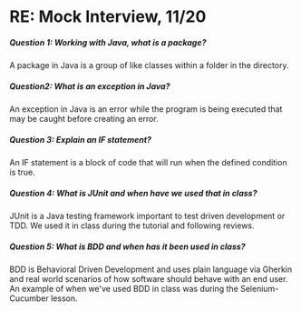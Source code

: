 # RE: Mock Interview, 11/20
##### *Question 1: Working with Java, what is a package?*
A package in Java is a group of like classes within a folder in the directory.

##### *Question2: What is an exception in Java?*

An exception in Java is an error while the program is being executed that may be caught before creating an error.

##### *Question 3: Explain an IF statement?*

An IF statement is a block of code that will run when the defined condition is true.

##### *Question 4: What is JUnit and when have we used that in class?*

JUnit is a Java testing framework important to test driven development or TDD. We used it in class during the tutorial and following reviews.

##### *Question 5: What is BDD and when has it been used in class?*

BDD is Behavioral Driven Development and uses plain language via Gherkin and real world scenarios of how software should behave with an end user. An example of when we've used BDD in class was during the Selenium-Cucumber lesson.